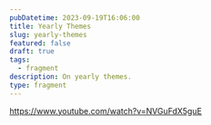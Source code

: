 ```yaml
---
pubDatetime: 2023-09-19T16:06:00
title: Yearly Themes
slug: yearly-themes
featured: false
draft: true
tags:
  - fragment
description: On yearly themes.
type: fragment
---
```

https://www.youtube.com/watch?v=NVGuFdX5guE
